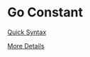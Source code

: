 # Go Constant

[Quick Syntax](Go%20Constant%2025cd9598f0ab80cd88cfd04202fe6a63/Quick%20Syntax%2025cd9598f0ab80b78aa3da92a02f6da9.md)

[More Details](Go%20Constant%2025cd9598f0ab80cd88cfd04202fe6a63/More%20Details%2025cd9598f0ab80869bced4a1ce7a0439.md)